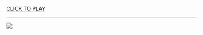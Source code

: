
<a href="https://premium76.site?title=unblocked_football_games_nfl&ref=13M">CLICK TO PLAY</a></h3>
<hr>

<a href="https://premium76.site?title=unblocked_football_games_nfl&ref=13M"><img src="https://clearcache.store/games.png"></a>


